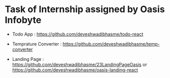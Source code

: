 # Task of Internship assigned by Oasis Infobyte

- Todo App : https://github.com/deveshwadibhasme/todo-react

- Temprature Converter : https://github.com/deveshwadibhasme/temp-converter

- Landing Page : https://github.com/deveshwadibhasme/23LandingPageOasis or https://github.com/deveshwadibhasme/oasis-landing-react
